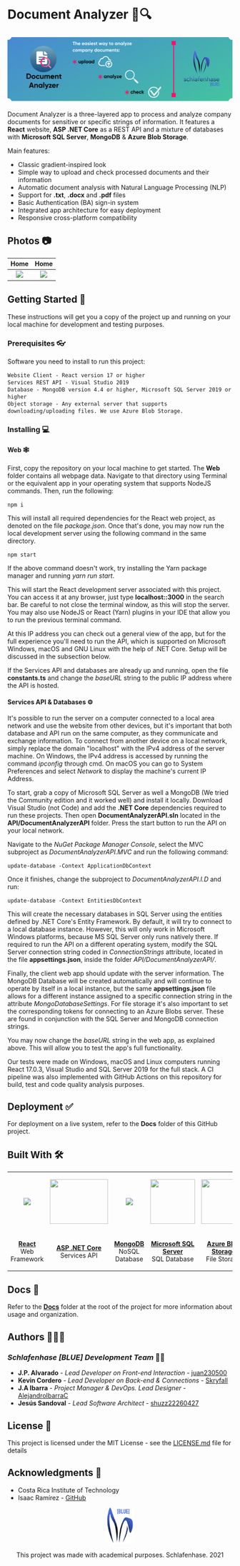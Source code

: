 # Document Analyzer 📄🔍

<p align=center><img src="Docs/readme-images/da-banner.png" width="fit-content"></p>

Document Analyzer is a three-layered app to process and analyze company documents for sensitive or specific strings of information. It features a **React** website, **ASP .NET Core** as a REST API and a mixture of databases with **Microsoft SQL Server**, **MongoDB** & **Azure Blob Storage**.

Main features:

* Classic gradient-inspired look
* Simple way to upload and check processed documents and their information
* Automatic document analysis with Natural Language Processing (NLP)
* Support for **.txt**, **.docx** and **.pdf** files
* Basic Authentication (BA) sign-in system
* Integrated app architecture for easy deployment
* Responsive cross-platform compatibility

## Photos 📷

Home                       | Home                      |
:-------------------------:|:-------------------------:|
![](Docs/readme-images/e1.png)| ![](Docs/readme-images/d1.png) 

## Getting Started 🚀

These instructions will get you a copy of the project up and running on your local machine for development and testing purposes.

### Prerequisites 👓

Software you need to install to run this project:

```
Website Client - React version 17 or higher
Services REST API - Visual Studio 2019
Database - MongoDB version 4.4 or higher, Microsoft SQL Server 2019 or higher
Object storage - Any external server that supports downloading/uploading files. We use Azure Blob Storage. 
```

### Installing 💻

#### Web 🕸

First, copy the repository on your local machine to get started. The **Web** folder contains all webpage data. Navigate to that directory using Terminal or the equivalent app in your operating system that supports NodeJS commands. Then, run the following:

```
npm i
```

This will install all required dependencies for the React web project, as denoted on the file *package.json*. Once that's done, you may now run the local development server using the following command in the same directory.

```
npm start
```

If the above command doesn't work, try installing the Yarn package manager and running *yarn run start*.

This will start the React development server associated with this project. You can access it at any browser, just type **localhost::3000** in the search bar. Be careful to not close the terminal window, as this will stop the server. You may also use NodeJS or React (Yarn) plugins in your IDE that allow you to run the previous terminal command. 

At this IP address you can check out a general view of the app, but for the full experience you'll need to run the API, which is supported on Microsoft Windows, macOS and GNU Linux with the help of .NET Core. Setup will be discussed in the subsection below.

If the Services API and databases are already up and running, open the file **constants.ts** and change the *baseURL* string to the public IP address where the API is hosted.

#### Services API & Databases ⚙

It's possible to run the server on a computer connected to a local area network and use the website from other devices, but it's important that both database and API run on the same computer, as they communicate and exchange information. To connect from another device on a local network, simply replace the domain "localhost" with the IPv4 address of the server machine. On Windows, the IPv4 address is accessed by running the command *ipconfig* through cmd. On macOS you can go to System Preferences and select *Network* to display the machine's current IP Address.

To start, grab a copy of Microsoft SQL Server as well a MongoDB (We tried the Community edition and it worked well) and install it locally. Download Visual Studio (not Code) and add the **.NET Core** dependencies required to run these projects. Then open **DocumentAnalyzerAPI.sln** located in the **API/DocumentAnalyzerAPI** folder. Press the start button to run the API on your local network.

Navigate to the *NuGet Package Manager Console*, select the MVC subproject as *DocumentAnalyzerAPI.MVC* and run the following command:

```
update-database -Context ApplicationDbContext
```

Once it finishes, change the subproject to *DocumentAnalyzerAPI.I.D* and run:

```
update-database -Context EntitiesDbContext
```

This will create the necessary databases in SQL Server using the entities defined by .NET Core's Entity Framework. By default, it will try to connect to a local database instance. However, this will only work in Microsoft Windows platforms, because MS SQL Server only runs natively there. If required to run the API on a different operating system, modify the SQL Server connection string coded in *ConnectionStrings* attribute, located in the file **appsettings.json**, inside the folder *API/DocumentAnalyzerAPI/*.

Finally, the client web app should update with the server information. The MongoDB Database will be created automatically and will continue to operate by itself in a local instance, but the same **appsettings.json** file allows for a different instance assigned to a specific connection string in the attribute *MongoDatabaseSettings*. For file storage it's also important to set the corresponding tokens for connecting to an Azure Blobs server. These are found in conjunction with the SQL Server and MongoDB connection strings.

You may now change the *baseURL* string in the web app, as explained above. This will allow you to test the app's full functionality. 

Our tests were made on Windows, macOS and Linux computers running React 17.0.3, Visual Studio and SQL Server 2019 for the full stack. A CI pipeline was also implemented with GitHub Actions on this repository for build, test and code quality analysis purposes.

## Deployment ✅

For deployment on a live system, refer to the **Docs** folder of this GitHub project.

## Built With 🛠

<table>
  <tr>
    <td>
      <p align=center><img src="https://upload.wikimedia.org/wikipedia/commons/a/a7/React-icon.svg" height=110></p>
    </td>
    <td>
      <p align=center><img src="https://docs.microsoft.com/es-es/dotnet/images/hub/netcore.svg" width=130 height=100></p>
    </td>
    <td>
      <p align=center><img src="https://infinapps.com/wp-content/uploads/2018/10/mongodb-logo.png" height=130></p>
    </td>
    <td>
      <p align=center><img src="https://cdn.worldvectorlogo.com/logos/microsoft-sql-server.svg" width=100 height=100></p>
    </td>
    <td>
      <p align=center><img src="https://www.jasoft.org/Blog/image.axd?picture=/2018/azure-storage-blob-logo.png" width=100 height=100></p>
    </td>
  </tr>
  
  <tr>
    <td>
      <p align=center><a href="https://reactjs.org/"><b>React</b></a>
      </br>Web Framework</p>
    </td>
    <td>
      <p align=center><a href="https://dotnet.microsoft.com/"><b>ASP .NET Core</b></a>
      </br>Services API</p>
    </td>
    <td>
      <p align=center>
        <a href="https://www.mongodb.com/"><b>MongoDB</b></a>
      </br>NoSQL Database</p>
    </td>
    <td>
      <p align=center>
        <a href="https://www.microsoft.com/en-us/sql-server/sql-server-2019"><b>Microsoft SQL Server</b></a>
      </br>SQL Database</p>
    </td>
    <td>
      <p align=center>
        <a href="https://azure.microsoft.com/en-us/services/storage/blobs/"><b>Azure Blob Storage</b></a>
      </br>File Storage</p>
    </td>
  </tr>
</table>

## Docs 📖

Refer to the [**Docs**](https://github.com/Schlafenhase/Document-Analyzer/tree/master/Docs) folder at the root of the project for more information about usage and organization.

## Authors 👨🏻‍💻

### *Schlafenhase [BLUE] Development Team* 🐰💙

* **J.P. Alvarado** - *Lead Developer on Front-end Interaction* - [juan230500](https://github.com/juan230500)
* **Kevin Cordero** - *Lead Developer on Back-end & Connections* - [Skryfall](https://github.com/Skryfall)
* **J.A Ibarra** - *Project Manager & DevOps. Lead Designer* - [AlejandroIbarraC](https://github.com/AlejandroIbarraC)
* **Jesús Sandoval** - *Lead Software Architect* - [shuzz22260427](https://github.com/shuzz22260427)

## License 📄

This project is licensed under the MIT License - see the [LICENSE.md](https://github.com/Schlafenhase/Document-Analyzer/tree/master/LICENSE.md) file for details

## Acknowledgments 📎

* Costa Rica Institute of Technology
* Isaac Ramírez - [GitHub](https://github.com/IsaacSNK)

<p align="center">
  <img src="Docs/readme-images/schlafenhase-blue-ears-transparent.png" height="80">                                                                           
</p>
<p align="center">This project was made with academical purposes. Schlafenhase. 2021</p
```
